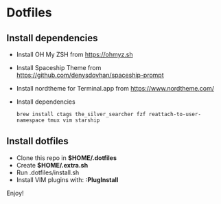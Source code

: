 # Dotfiles

## Install dependencies

- Install OH My ZSH from https://ohmyz.sh
- Install Spaceship Theme from https://github.com/denysdovhan/spaceship-prompt
- Install nordtheme for Terminal.app from https://www.nordtheme.com/
- Install dependencies

      brew install ctags the_silver_searcher fzf reattach-to-user-namespace tmux vim starship

## Install dotfiles

- Clone this repo in __$HOME/.dotfiles__
- Create __$HOME/.extra.sh__
- Run .dotfiles/install.sh
- Install VIM plugins with: __:PlugInstall__

Enjoy!
